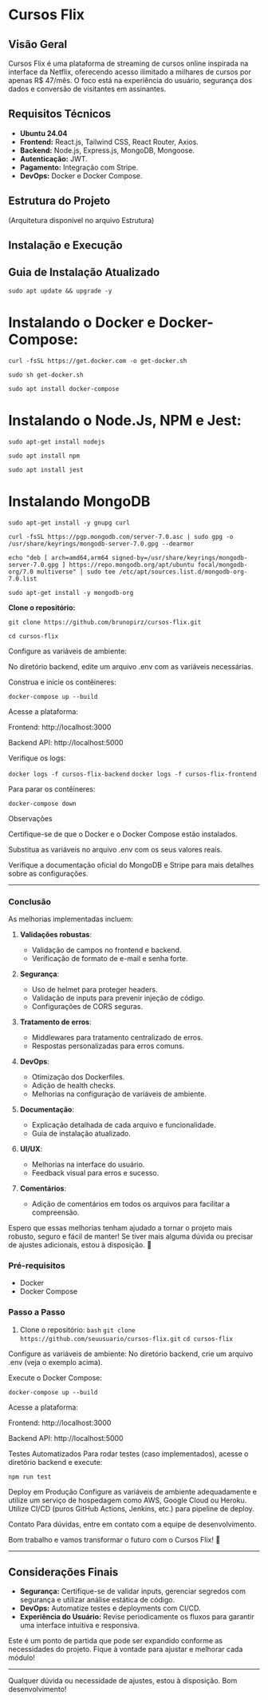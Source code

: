 # Cursos Flix

## Visão Geral
Cursos Flix é uma plataforma de streaming de cursos online inspirada na interface da Netflix, oferecendo acesso ilimitado a milhares de cursos por apenas R$ 47/mês. O foco está na experiência do usuário, segurança dos dados e conversão de visitantes em assinantes.

## Requisitos Técnicos
- **Ubuntu 24.04**
- **Frontend:** React.js, Tailwind CSS, React Router, Axios.
- **Backend:** Node.js, Express.js, MongoDB, Mongoose.
- **Autenticação:** JWT.
- **Pagamento:** Integração com Stripe.
- **DevOps:** Docker e Docker Compose.

## Estrutura do Projeto

(Arquitetura disponível no arquivo Estrutura)


## Instalação e Execução

## Guia de Instalação Atualizado

```sudo apt update && upgrade -y```

# Instalando o Docker e Docker-Compose:

```curl -fsSL https://get.docker.com -o get-docker.sh```

```sudo sh get-docker.sh```

```sudo apt install docker-compose```

# Instalando o Node.Js, NPM e Jest:

```sudo apt-get install nodejs```

```sudo apt install npm```

```sudo apt install jest```


# Instalando MongoDB

```sudo apt-get install -y gnupg curl```

```curl -fsSL https://pgp.mongodb.com/server-7.0.asc | sudo gpg -o /usr/share/keyrings/mongodb-server-7.0.gpg --dearmor```

```echo "deb [ arch=amd64,arm64 signed-by=/usr/share/keyrings/mongodb-server-7.0.gpg ] https://repo.mongodb.org/apt/ubuntu focal/mongodb-org/7.0 multiverse" | sudo tee /etc/apt/sources.list.d/mongodb-org-7.0.list```

```sudo apt-get install -y mongodb-org```


**Clone o repositório:**

```git clone https://github.com/brunopirz/cursos-flix.git```

```cd cursos-flix```

Configure as variáveis de ambiente:

No diretório backend, edite um arquivo .env com as variáveis necessárias.

Construa e inicie os contêineres:

```docker-compose up --build```

Acesse a plataforma:

Frontend: http://localhost:3000

Backend API: http://localhost:5000


Verifique os logs:

```docker logs -f cursos-flix-backend```
```docker logs -f cursos-flix-frontend```


Para parar os contêineres:

```docker-compose down```

Observações

Certifique-se de que o Docker e o Docker Compose estão instalados.

Substitua as variáveis no arquivo .env com os seus valores reais.

Verifique a documentação oficial do MongoDB e Stripe para mais detalhes sobre as configurações.


---

### **Conclusão**

As melhorias implementadas incluem:

1. **Validações robustas**:
   - Validação de campos no frontend e backend.
   - Verificação de formato de e-mail e senha forte.

2. **Segurança**:
   - Uso de helmet para proteger headers.
   - Validação de inputs para prevenir injeção de código.
   - Configurações de CORS seguras.

3. **Tratamento de erros**:
   - Middlewares para tratamento centralizado de erros.
   - Respostas personalizadas para erros comuns.

4. **DevOps**:
   - Otimização dos Dockerfiles.
   - Adição de health checks.
   - Melhorias na configuração de variáveis de ambiente.

5. **Documentação**:
   - Explicação detalhada de cada arquivo e funcionalidade.
   - Guia de instalação atualizado.

6. **UI/UX**:
   - Melhorias na interface do usuário.
   - Feedback visual para erros e sucesso.

7. **Comentários**:
   - Adição de comentários em todos os arquivos para facilitar a compreensão.

Espero que essas melhorias tenham ajudado a tornar o projeto mais robusto, seguro e fácil de manter! Se tiver mais alguma dúvida ou precisar de ajustes adicionais, estou à disposição. 🚀


### Pré-requisitos
- Docker
- Docker Compose

### Passo a Passo
1. Clone o repositório:
   ```bash```
   ```git clone https://github.com/seuusuario/cursos-flix.git```
   ```cd cursos-flix```

Configure as variáveis de ambiente:
No diretório backend, crie um arquivo .env (veja o exemplo acima).


Execute o Docker Compose:


```docker-compose up --build```


Acesse a plataforma:



Frontend: http://localhost:3000

Backend API: http://localhost:5000


Testes Automatizados
Para rodar testes (caso implementados), acesse o diretório backend e execute:

```npm run test```

Deploy em Produção
Configure as variáveis de ambiente adequadamente e utilize um serviço de hospedagem como AWS, Google Cloud ou Heroku. Utilize CI/CD (puros GitHub Actions, Jenkins, etc.) para pipeline de deploy.

Contato
Para dúvidas, entre em contato com a equipe de desenvolvimento.

Bom trabalho e vamos transformar o futuro com o Cursos Flix! 🚀


---

## Considerações Finais

- **Segurança:** Certifique-se de validar inputs, gerenciar segredos com segurança e utilizar análise estática de código.
- **DevOps:** Automatize testes e deployments com CI/CD.
- **Experiência do Usuário:** Revise periodicamente os fluxos para garantir uma interface intuitiva e responsiva.

Este é um ponto de partida que pode ser expandido conforme as necessidades do projeto. Fique à vontade para ajustar e melhorar cada módulo!

--- 

Qualquer dúvida ou necessidade de ajustes, estou à disposição. Bom desenvolvimento!
